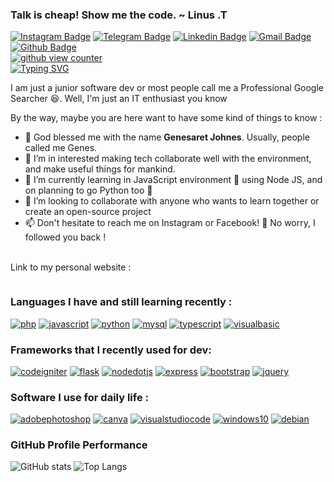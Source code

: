 <!---
gensart-ai/gensart-ai is a ✨ special ✨ repository because its `README.md` (this file) appears on your GitHub profile.
You can click the Preview link to take a look at your changes.
--->
### Talk is cheap! Show me the code. ~ Linus .T
[![Instagram Badge](https://img.shields.io/badge/Instagram-purple?style=for-the-badge&logo=instagram&logoColor=white&link=https://instagram.com/gensart.ai)](https://instagram.com/gensart.ai)
[![Telegram Badge](https://img.shields.io/badge/Telegram-grey?style=for-the-badge&logo=telegram&link=https://t.me/gensartx)](https://t.me/gensart)
[![Linkedin Badge](https://img.shields.io/badge/Linkedin-100000?style=for-the-badge&logo=linkedin&logoColor=white&labelColor=008DD4&color=008DD4)](https://www.linkedin.com/in/gensart/)
[![Gmail Badge](https://img.shields.io/badge/-G--Mail-c14438?style=for-the-badge&logo=Gmail&logoColor=white&link=mailto:geneshsarretsarretret@gmail.com)](mailto:geneshsarretsarretret@gmail.com?subject=%5BFrom%20GitHub%5D&body=Hello%2C%20i%20wanna%20contact%20you%20about%20%3A) 
[![Github Badge](https://img.shields.io/badge/gensart--ai-%20classy%20since%202017-blue?style=for-the-badge&logo=github&link=https://github.com/gensart-ai/)](https://www.github.com/gensart-ai/)<br/>
[![github view counter](https://komarev.com/ghpvc/?username=gensart-ai&label=Viewed+:&style=for-the-badge&link=https:github.com/gensart-ai)](https://github.com/gensart-ai)<br/>
[![Typing SVG](https://readme-typing-svg.demolab.com?font=Fira+Code&duration=1500&pause=1000&vCenter=true&width=435&lines=Junior+Software+Developer+%F0%9F%91%A8%E2%80%8D%F0%9F%92%BB;Professional+Google+Searcher+%F0%9F%98%81;Instant+Noodle+Killer+%F0%9F%8D%9C;Non-Coffee+People+%F0%9F%8D%B5;Lo-Fi+Music+Lover+%F0%9F%8E%B6;Science+and+Research+Enthusiast+%F0%9F%94%AC;Indonesian+%F0%9F%8C%9F)](https://git.io/typing-svg)
<p align='left'>I am just a junior software dev or most people call me a Professional Google Searcher 😆. Well, I'm just an IT enthusiast you know</p>
By the way, maybe you are here want to have some kind of things to know :

- 👋 God blessed me with the name **Genesaret Johnes**. Usually, people called me Genes.
- 👀 I’m in interested making tech collaborate well with the environment, and make useful things for mankind.
- 🌱 I’m currently learning in JavaScript environment 📱 using Node JS, and on planning to go Python too 🐍
- 💞️ I’m looking to collaborate with anyone who wants to learn together or create an open-source project
- 📫 Don't hesitate to reach me on Instagram or Facebook! 💌 No worry, I followed you back !<br/><br/>

<p>Link to my personal website :</p>
<a href='https://gensart.super.site' target="_blank"><img alt='' src='https://img.shields.io/badge/Personal Website ↗-100000?style=for-the-badge&logo=&logoColor=white&labelColor=F72020&color=3B0EBA'/></a>

### Languages I have and still learning recently :
<a href='https://php.net' target="_blank"><img alt='php' src='https://img.shields.io/badge/PHP-100000?style=flat-square&logo=php&logoColor=FFFFFF&labelColor=9263FF&color=9263FF'/></a>
<a href='https://javascript.com' target="_blank"><img alt='javascript' src='https://img.shields.io/badge/JavaScript-100000?style=flat-square&logo=javascript&logoColor=000000&labelColor=FFE417&color=FFE417'/></a>
<a href='https://python.org' target="_blank"><img alt='python' src='https://img.shields.io/badge/Python-100000?style=flat-square&logo=python&logoColor=FFDA1C&labelColor=306998&color=306998'/></a>
<a href='https://mysql.com' target="_blank"><img alt='mysql' src='https://img.shields.io/badge/MySQL_MariaDB-100000?style=flat-square&logo=mysql&logoColor=0769AD&labelColor=E7E7E7&color=DDDDDD'/></a>
<a href='https://typescriptlang.org' target="_blank"><img alt='typescript' src='https://img.shields.io/badge/TypeScript-100000?style=flat-square&logo=typescript&logoColor=FFFFFF&labelColor=306998&color=306998'/></a>
<a href='https://learn.microsoft.com/en-us/office/vba/library-reference/concepts/getting-started-with-vba-in-office' target="_blank"><img alt='visualbasic' src='https://img.shields.io/badge/VBA_For_Excel-100000?style=flat-square&logo=visualbasic&logoColor=FFFFFF&labelColor=512BD4&color=512BD4'/></a>

### Frameworks that I recently used for dev:
<a href='https://codeigniter.com' target="_blank"><img alt='codeigniter' src='https://img.shields.io/badge/CodeIgniter_4-100000?style=flat-square&logo=codeigniter&logoColor=FFFFFF&labelColor=EF4223&color=EF4223'/></a>
<a href='https://flask.palletsprojects.com/en/2.3.x/' target="_blank"><img alt='flask' src='https://img.shields.io/badge/Flask-100000?style=flat-square&logo=flask&logoColor=000000&labelColor=FFFFFF&color=FFFFFF'/></a>
<a href='https://nodejs.org/en' target="_blank"><img alt='nodedotjs' src='https://img.shields.io/badge/Node_JS-100000?style=flat-square&logo=nodedotjs&logoColor=FFFFFF&labelColor=339933&color=339933'/></a>
<a href='https://expressjs.com/' target="_blank"><img alt='express' src='https://img.shields.io/badge/Express_JS-100000?style=flat-square&logo=express&logoColor=000000&labelColor=FFFFFF&color=FFFFFF'/></a>
<a href='https://getbootstrap.com' target="_blank"><img alt='bootstrap' src='https://img.shields.io/badge/Bootstrap_4 & 5-100000?style=flat-square&logo=bootstrap&logoColor=FFFFFF&labelColor=671ED4&color=671ED4'/></a>
<a href='https://jquery.com' target="_blank"><img alt='jquery' src='https://img.shields.io/badge/jQuery-100000?style=flat-square&logo=jquery&logoColor=0769AD&labelColor=E7E7E7&color=DDDDDD'/></a>

### Software I use for daily life :
<a href='https://www.adobe.com/id_en/products/photoshop/landpa.html' target="_blank"><img alt='adobephotoshop' src='https://img.shields.io/badge/Photoshop-100000?style=for-the-badge&logo=adobephotoshop&logoColor=white&labelColor=000B1D&color=000B1D'/></a>
<a href='https://canva.com' target="_blank"><img alt='canva' src='https://img.shields.io/badge/Canva-100000?style=for-the-badge&logo=canva&logoColor=00C4CC&labelColor=FFFFFF&color=FFFFFF'/></a>
<a href='https://vscode.dev' target="_blank"><img alt='visualstudiocode' src='https://img.shields.io/badge/Visual_Studio Code-100000?style=for-the-badge&logo=visualstudiocode&logoColor=007ACC&labelColor=FFFFFF&color=FFFFFF'/></a>
<a href='https://microsoft.com' target="_blank"><img alt='windows10' src='https://img.shields.io/badge/Windows_10-100000?style=for-the-badge&logo=windows10&logoColor=76B8DD&labelColor=083252&color=083252'/></a>
<a href='https://debian.org' target="_blank"><img alt='debian' src='https://img.shields.io/badge/Debian_Bullseye 11-100000?style=for-the-badge&logo=debian&logoColor=A81D33&labelColor=FFFFFF&color=FFFFFF'/></a>

### GitHub Profile Performance
![GitHub stats](https://github-readme-stats.vercel.app/api?username=gensart-ai&show_icons=true&theme=radical&rank_icon=github)
![Top Langs](https://github-readme-stats.vercel.app/api/top-langs/?username=gensart-ai&theme=radical&layout=compact)
